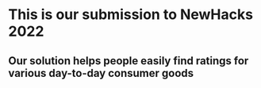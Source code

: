 # This is our submission to NewHacks 2022

## Our solution helps people easily find ratings for various day-to-day consumer goods
